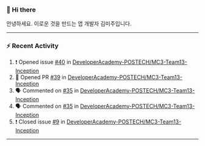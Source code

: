 ### 👋 Hi there 

안녕하세요. 이로운 것을 만드는 앱 개발자 김미주입니다. 

---
### :zap: Recent Activity

<!--START_SECTION:activity-->
1. ❗️ Opened issue [#40](https://github.com/DeveloperAcademy-POSTECH/MC3-Team13-Inception/issues/40) in [DeveloperAcademy-POSTECH/MC3-Team13-Inception](https://github.com/DeveloperAcademy-POSTECH/MC3-Team13-Inception)
2. 💪 Opened PR [#39](https://github.com/DeveloperAcademy-POSTECH/MC3-Team13-Inception/pull/39) in [DeveloperAcademy-POSTECH/MC3-Team13-Inception](https://github.com/DeveloperAcademy-POSTECH/MC3-Team13-Inception)
3. 🗣 Commented on [#35](https://github.com/DeveloperAcademy-POSTECH/MC3-Team13-Inception/issues/35) in [DeveloperAcademy-POSTECH/MC3-Team13-Inception](https://github.com/DeveloperAcademy-POSTECH/MC3-Team13-Inception)
4. 🗣 Commented on [#35](https://github.com/DeveloperAcademy-POSTECH/MC3-Team13-Inception/issues/35) in [DeveloperAcademy-POSTECH/MC3-Team13-Inception](https://github.com/DeveloperAcademy-POSTECH/MC3-Team13-Inception)
5. ❗️ Closed issue [#9](https://github.com/DeveloperAcademy-POSTECH/MC3-Team13-Inception/issues/9) in [DeveloperAcademy-POSTECH/MC3-Team13-Inception](https://github.com/DeveloperAcademy-POSTECH/MC3-Team13-Inception)
<!--END_SECTION:activity-->

---

<!--
**compuTasha/compuTasha** is a ✨ _special_ ✨ repository because its `README.md` (this file) appears on your GitHub profile.

Here are some ideas to get you started:

- 🔭 I’m currently working on ...
- 🌱 I’m currently learning ...
- 👯 I’m looking to collaborate on ...
- 🤔 I’m looking for help with ...
- 💬 Ask me about ...
- 📫 How to reach me: ...
- 😄 Pronouns: ...
- ⚡ Fun fact: ...
-->